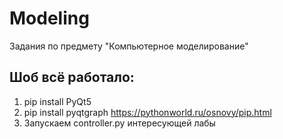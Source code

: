 # Modeling
Задания по предмету "Компьютерное моделирование"
## Шоб всё работало:
  1. pip install PyQt5
  2. pip install pyqtgraph https://pythonworld.ru/osnovy/pip.html
  3. Запускаем controller.py интересующей лабы
 
